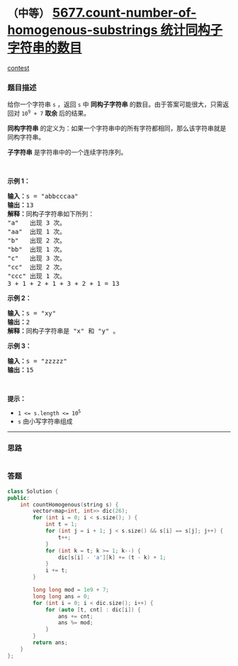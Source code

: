# `（中等）` [5677.count-number-of-homogenous-substrings 统计同构子字符串的数目](https://leetcode-cn.com/problems/count-number-of-homogenous-substrings/)

[contest](https://leetcode-cn.com/contest/weekly-contest-228/problems/count-number-of-homogenous-substrings/)

### 题目描述
<div class="notranslate"><p>给你一个字符串 <code>s</code> ，返回<em> </em><code>s</code><em> </em>中 <strong>同构子字符串</strong> 的数目。由于答案可能很大，只需返回对 <code>10<sup>9</sup> + 7</code> <strong>取余 </strong>后的结果。</p>

<p><strong>同构字符串</strong> 的定义为：如果一个字符串中的所有字符都相同，那么该字符串就是同构字符串。</p>

<p><strong>子字符串</strong> 是字符串中的一个连续字符序列。</p>

<p>&nbsp;</p>

<p><strong>示例 1：</strong></p>

<pre><strong>输入：</strong>s = "abbcccaa"
<strong>输出：</strong>13
<strong>解释：</strong>同构子字符串如下所列：
"a"   出现 3 次。
"aa"  出现 1 次。
"b"   出现 2 次。
"bb"  出现 1 次。
"c"   出现 3 次。
"cc"  出现 2 次。
"ccc" 出现 1 次。
3 + 1 + 2 + 1 + 3 + 2 + 1 = 13</pre>

<p><strong>示例 2：</strong></p>

<pre><strong>输入：</strong>s = "xy"
<strong>输出：</strong>2
<strong>解释：</strong>同构子字符串是 "x" 和 "y" 。</pre>

<p><strong>示例 3：</strong></p>

<pre><strong>输入：</strong>s = "zzzzz"
<strong>输出：</strong>15
</pre>

<p>&nbsp;</p>

<p><strong>提示：</strong></p>

<ul>
	<li><code>1 &lt;= s.length &lt;= 10<sup>5</sup></code></li>
	<li><code>s</code> 由小写字符串组成</li>
</ul>
</div>

---
### 思路
```
```



### 答题
``` C++
class Solution {
public:
    int countHomogenous(string s) {
        vector<map<int, int>> dic(26);
        for (int i = 0; i < s.size(); ) {
            int t = 1;
            for (int j = i + 1; j < s.size() && s[i] == s[j]; j++) {
                t++;
            }
            for (int k = t; k >= 1; k--) {
                dic[s[i] - 'a'][k] += (t - k) + 1;
            }
            i += t;
        }

        long long mod = 1e9 + 7;
        long long ans = 0;
        for (int i = 0; i < dic.size(); i++) {
            for (auto [t, cnt] : dic[i]) {
                ans += cnt;
                ans %= mod;
            }
        }
        return ans;
    }
};
```




